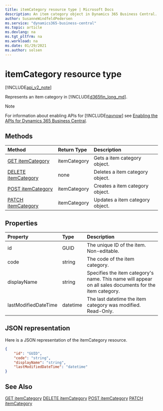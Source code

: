 ```yaml
---
title: itemCategory resource type | Microsoft Docs
description: An item category object in Dynamics 365 Business Central.
author: SusanneWindfeldPedersen
ms.service: "dynamics365-business-central"
ms.topic: article
ms.devlang: na
ms.tgt_pltfrm: na
ms.workload: na
ms.date: 01/29/2021
ms.author: solsen
---
```


<!-- START>DO_NOT_EDIT -->
<!-- IMPORTANT:Do not edit any of the content between here and the END>DO_NOT_EDIT. -->
# itemCategory resource type

[!INCLUDE[api_v2_note](../../includes/api_v2_note.md)]

Represents an item category in [!INCLUDE[d365fin_long_md](../../includes/d365fin_long_md.md)].

> [!NOTE]
> For information about enabling APIs for [!INCLUDE[navnow](../../includes/navnow_md.md)] see [Enabling the APIs for Dynamics 365 Business Central](../enabling-apis-for-dynamics-nav.md).

## Methods

| Method | Return Type|Description |
|:--------------------|:-----------|:-------------------------|
|[GET itemCategory](../api/dynamics_itemCategory_Get.md)|itemCategory|Gets a item category object.|
|[DELETE itemCategory](../api/dynamics_itemCategory_Delete.md)|none|Deletes a item category object.|
|[POST itemCategory](../api/dynamics_itemCategory_Create.md)|itemCategory|Creates a item category object.|
|[PATCH itemCategory](../api/dynamics_itemCategory_Update.md)|itemCategory|Updates a item category object.|



## Properties

| Property           | Type   |Description     |
|:-------------------|:-------|:---------------|
|id|GUID|The unique ID of the item. Non-editable.|
|code|string|The code of the item category.|
|displayName|string|Specifies the item category's name. This name will appear on all sales documents for the item category.|
|lastModifiedDateTime|datetime|The last datetime the item category was modified. Read-Only.|

## JSON representation

Here is a JSON representation of the itemCategory resource.


```json
{
    "id": "GUID",
    "code": "string",
    "displayName": "string",
    "lastModifiedDateTime": "datetime"
}
```
<!-- IMPORTANT: END>DO_NOT_EDIT -->


## See Also
[GET itemCategory](../api/dynamics_itemCategory_Get.md)
[DELETE itemCategory](../api/dynamics_itemCategory_Delete.md)
[POST itemCategory](../api/dynamics_itemCategory_Create.md)
[PATCH itemCategory](../api/dynamics_itemCategory_Update.md)
